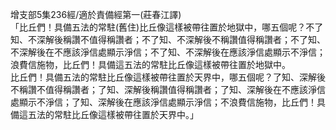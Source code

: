 增支部5集236經/適於責備經第一(莊春江譯)  
「比丘們！具備五法的常駐(舊住)比丘像這樣被帶往置於地獄中，哪五個呢？不了知、不深解後稱讚不值得稱讚者；不了知、不深解後不稱讚值得稱讚者；不了知、不深解後在不應該淨信處顯示淨信；不了知、不深解後在應該淨信處顯示不淨信；浪費信施物，比丘們！具備這五法的常駐比丘像這樣被帶往置於地獄中。  
比丘們！具備五法的常駐比丘像這樣被帶往置於天界中，哪五個呢？了知、深解後不稱讚不值得稱讚者；了知、深解後稱讚值得稱讚者；了知、深解後在不應該淨信處顯示不淨信；了知、深解後在應該淨信處顯示淨信；不浪費信施物，比丘們！具備這五法的常駐比丘像這樣被帶往置於天界中。」  
  
  
